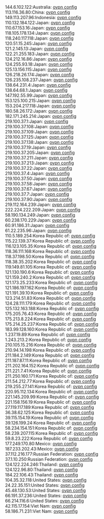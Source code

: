 144.6.102.122:Australia: [ovpn config](vpn/144_6_102_122.ovpn)  
113.116.36.80:China: [ovpn config](vpn/113_116_36_80.ovpn)  
149.113.207.96:Indonesia: [ovpn config](vpn/149_113_207_96.ovpn)  
110.132.184.122:Japan: [ovpn config](vpn/110_132_184_122.ovpn)  
110.67.153.16:Japan: [ovpn config](vpn/110_67_153_16.ovpn)  
118.105.178.134:Japan: [ovpn config](vpn/118_105_178_134.ovpn)  
118.240.117.118:Japan: [ovpn config](vpn/118_240_117_118.ovpn)  
120.51.15.245:Japan: [ovpn config](vpn/120_51_15_245.ovpn)  
121.2.145.13:Japan: [ovpn config](vpn/121_2_145_13.ovpn)  
122.21.255.183:Japan: [ovpn config](vpn/122_21_255_183.ovpn)  
124.212.16.86:Japan: [ovpn config](vpn/124_212_16_86.ovpn)  
124.255.93.18:Japan: [ovpn config](vpn/124_255_93_18.ovpn)  
125.13.156.115:Japan: [ovpn config](vpn/125_13_156_115.ovpn)  
126.218.26.174:Japan: [ovpn config](vpn/126_218_26_174.ovpn)  
126.235.108.237:Japan: [ovpn config](vpn/126_235_108_237.ovpn)  
138.64.231.4:Japan: [ovpn config](vpn/138_64_231_4.ovpn)  
138.64.68.1:Japan: [ovpn config](vpn/138_64_68_1.ovpn)  
147.192.55.99:Japan: [ovpn config](vpn/147_192_55_99.ovpn)  
153.125.100.215:Japan: [ovpn config](vpn/153_125_100_215.ovpn)  
153.204.217.118:Japan: [ovpn config](vpn/153_204_217_118.ovpn)  
180.58.26.172:Japan: [ovpn config](vpn/180_58_26_172.ovpn)  
182.171.245.214:Japan: [ovpn config](vpn/182_171_245_214.ovpn)  
219.100.37.1:Japan: [ovpn config](vpn/219_100_37_1.ovpn)  
219.100.37.108:Japan: [ovpn config](vpn/219_100_37_108.ovpn)  
219.100.37.109:Japan: [ovpn config](vpn/219_100_37_109.ovpn)  
219.100.37.125:Japan: [ovpn config](vpn/219_100_37_125.ovpn)  
219.100.37.138:Japan: [ovpn config](vpn/219_100_37_138.ovpn)  
219.100.37.19:Japan: [ovpn config](vpn/219_100_37_19.ovpn)  
219.100.37.205:Japan: [ovpn config](vpn/219_100_37_205.ovpn)  
219.100.37.211:Japan: [ovpn config](vpn/219_100_37_211.ovpn)  
219.100.37.213:Japan: [ovpn config](vpn/219_100_37_213.ovpn)  
219.100.37.22:Japan: [ovpn config](vpn/219_100_37_22.ovpn)  
219.100.37.4:Japan: [ovpn config](vpn/219_100_37_4.ovpn)  
219.100.37.50:Japan: [ovpn config](vpn/219_100_37_50.ovpn)  
219.100.37.58:Japan: [ovpn config](vpn/219_100_37_58.ovpn)  
219.100.37.67:Japan: [ovpn config](vpn/219_100_37_67.ovpn)  
219.100.37.7:Japan: [ovpn config](vpn/219_100_37_7.ovpn)  
219.100.37.90:Japan: [ovpn config](vpn/219_100_37_90.ovpn)  
219.112.164.239:Japan: [ovpn config](vpn/219_112_164_239.ovpn)  
222.224.222.209:Japan: [ovpn config](vpn/222_224_222_209.ovpn)  
58.190.134.249:Japan: [ovpn config](vpn/58_190_134_249.ovpn)  
60.238.170.229:Japan: [ovpn config](vpn/60_238_170_229.ovpn)  
60.91.186.31:Japan: [ovpn config](vpn/60_91_186_31.ovpn)  
61.22.235.96:Japan: [ovpn config](vpn/61_22_235_96.ovpn)  
110.5.189.254:Korea Republic of: [ovpn config](vpn/110_5_189_254.ovpn)  
115.22.139.37:Korea Republic of: [ovpn config](vpn/115_22_139_37.ovpn)  
116.123.105.35:Korea Republic of: [ovpn config](vpn/116_123_105_35.ovpn)  
118.36.111.168:Korea Republic of: [ovpn config](vpn/118_36_111_168.ovpn)  
118.37.198.50:Korea Republic of: [ovpn config](vpn/118_37_198_50.ovpn)  
118.38.35.202:Korea Republic of: [ovpn config](vpn/118_38_35_202.ovpn)  
119.149.81.105:Korea Republic of: [ovpn config](vpn/119_149_81_105.ovpn)  
121.130.190.6:Korea Republic of: [ovpn config](vpn/121_130_190_6.ovpn)  
121.159.240.2:Korea Republic of: [ovpn config](vpn/121_159_240_2.ovpn)  
121.173.25.233:Korea Republic of: [ovpn config](vpn/121_173_25_233.ovpn)  
121.186.197.162:Korea Republic of: [ovpn config](vpn/121_186_197_162.ovpn)  
121.191.39.10:Korea Republic of: [ovpn config](vpn/121_191_39_10.ovpn)  
123.214.51.83:Korea Republic of: [ovpn config](vpn/123_214_51_83.ovpn)  
124.28.111.179:Korea Republic of: [ovpn config](vpn/124_28_111_179.ovpn)  
125.132.163.188:Korea Republic of: [ovpn config](vpn/125_132_163_188.ovpn)  
175.205.76.43:Korea Republic of: [ovpn config](vpn/175_205_76_43.ovpn)  
175.213.8.224:Korea Republic of: [ovpn config](vpn/175_213_8_224.ovpn)  
175.214.25.237:Korea Republic of: [ovpn config](vpn/175_214_25_237.ovpn)  
183.99.128.160:Korea Republic of: [ovpn config](vpn/183_99_128_160.ovpn)  
1.237.19.89:Korea Republic of: [ovpn config](vpn/1_237_19_89.ovpn)  
1.243.213.2:Korea Republic of: [ovpn config](vpn/1_243_213_2.ovpn)  
210.105.15.216:Korea Republic of: [ovpn config](vpn/210_105_15_216.ovpn)  
210.94.14.198:Korea Republic of: [ovpn config](vpn/210_94_14_198.ovpn)  
211.184.2.149:Korea Republic of: [ovpn config](vpn/211_184_2_149.ovpn)  
211.187.87.11:Korea Republic of: [ovpn config](vpn/211_187_87_11.ovpn)  
211.202.164.152:Korea Republic of: [ovpn config](vpn/211_202_164_152.ovpn)  
211.221.7.41:Korea Republic of: [ovpn config](vpn/211_221_7_41.ovpn)  
211.250.160.171:Korea Republic of: [ovpn config](vpn/211_250_160_171.ovpn)  
211.54.212.77:Korea Republic of: [ovpn config](vpn/211_54_212_77.ovpn)  
219.255.27.141:Korea Republic of: [ovpn config](vpn/219_255_27_141.ovpn)  
220.95.112.134:Korea Republic of: [ovpn config](vpn/220_95_112_134.ovpn)  
221.145.209.99:Korea Republic of: [ovpn config](vpn/221_145_209_99.ovpn)  
221.158.156.19:Korea Republic of: [ovpn config](vpn/221_158_156_19.ovpn)  
27.119.117.189:Korea Republic of: [ovpn config](vpn/27_119_117_189.ovpn)  
36.38.62.125:Korea Republic of: [ovpn config](vpn/36_38_62_125.ovpn)  
39.115.154.19:Korea Republic of: [ovpn config](vpn/39_115_154_19.ovpn)  
39.126.199.24:Korea Republic of: [ovpn config](vpn/39_126_199_24.ovpn)  
58.234.154.151:Korea Republic of: [ovpn config](vpn/58_234_154_151.ovpn)  
58.239.207.115:Korea Republic of: [ovpn config](vpn/58_239_207_115.ovpn)  
59.8.23.222:Korea Republic of: [ovpn config](vpn/59_8_23_222.ovpn)  
177.249.170.80:Mexico: [ovpn config](vpn/177_249_170_80.ovpn)  
187.233.202.43:Mexico: [ovpn config](vpn/187_233_202_43.ovpn)  
37.112.216.177:Russian Federation: [ovpn config](vpn/37_112_216_177.ovpn)  
37.1.10.250:Russian Federation: [ovpn config](vpn/37_1_10_250.ovpn)  
124.122.224.246:Thailand: [ovpn config](vpn/124_122_224_246.ovpn)  
124.122.96.80:Thailand: [ovpn config](vpn/124_122_96_80.ovpn)  
184.22.106.43:Thailand: [ovpn config](vpn/184_22_106_43.ovpn)  
104.35.32.118:United States: [ovpn config](vpn/104_35_32_118.ovpn)  
24.22.35.151:United States: [ovpn config](vpn/24_22_35_151.ovpn)  
45.48.130.53:United States: [ovpn config](vpn/45_48_130_53.ovpn)  
66.191.37.236:United States: [ovpn config](vpn/66_191_37_236.ovpn)  
66.214.116.6:United States: [ovpn config](vpn/66_214_116_6.ovpn)  
42.115.17.154:Viet Nam: [ovpn config](vpn/42_115_17_154.ovpn)  
58.186.71.231:Viet Nam: [ovpn config](vpn/58_186_71_231.ovpn)  
